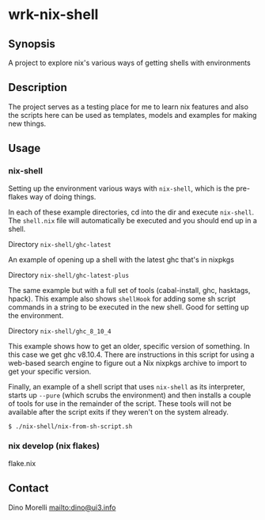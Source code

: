 # wrk-nix-shell


## Synopsis

A project to explore nix's various ways of getting shells with environments


## Description

The project serves as a testing place for me to learn nix features and also the
scripts here can be used as templates, models and examples for making new
things.


## Usage

### nix-shell

Setting up the environment various ways with `nix-shell`, which is the
pre-flakes way of doing things.

In each of these example directories, cd into the dir and execute `nix-shell`.
The `shell.nix` file will automatically be executed and you should end up in a
shell.

Directory `nix-shell/ghc-latest`

An example of opening up a shell with the latest ghc that's in nixpkgs

Directory `nix-shell/ghc-latest-plus`

The same example but with a full set of tools (cabal-install, ghc, hasktags,
hpack). This example also shows `shellHook` for adding some sh script commands
in a string to be executed in the new shell. Good for setting up the
environment.

Directory `nix-shell/ghc_8_10_4`

This example shows how to get an older, specific version of something. In this
case we get ghc v8.10.4. There are instructions in this script for using a
web-based search engine to figure out a Nix nixpkgs archive to import to get
your specific version.

Finally, an example of a shell script that uses `nix-shell` as its interpreter,
starts up `--pure` (which scrubs the environment) and then installs a couple of
tools for use in the remainder of the script. These tools will not be available
after the script exits if they weren't on the system already.

    $ ./nix-shell/nix-from-sh-script.sh

### nix develop (nix flakes)

flake.nix


## Contact

Dino Morelli <mailto:dino@ui3.info>
